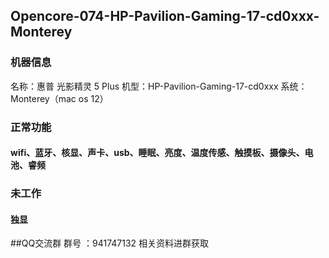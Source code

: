 ## Opencore-074-HP-Pavilion-Gaming-17-cd0xxx-Monterey
### 机器信息
名称：惠普 光影精灵 5 Plus
机型：HP-Pavilion-Gaming-17-cd0xxx
系统：Monterey（mac os 12）
### 正常功能
#### wifi、蓝牙、核显、声卡、usb、睡眠、亮度、温度传感、触摸板、摄像头、电池、睿频
### 未工作
#### 独显


##QQ交流群
群号 ：941747132
相关资料进群获取
